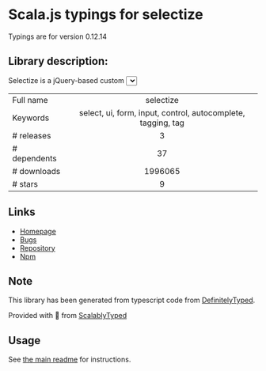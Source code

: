 
# Scala.js typings for selectize

Typings are for version 0.12.14

## Library description:
Selectize is a jQuery-based custom <select> UI control. Useful for tagging, contact lists, country selectors, etc.

|                    |                 |
| ------------------ | :-------------: |
| Full name          | selectize |
| Keywords           | select, ui, form, input, control, autocomplete, tagging, tag |
| # releases         | 3 |
| # dependents       | 37 |
| # downloads        | 1996065 |
| # stars            | 9 |

## Links
- [Homepage](https://github.com/selectize/selectize.js#readme)
- [Bugs](https://github.com/selectize/selectize.js/issues)
- [Repository](https://github.com/selectize/selectize.js)
- [Npm](https://www.npmjs.com/package/selectize)
    


## Note
This library has been generated from typescript code from [DefinitelyTyped](https://definitelytyped.org).

Provided with :purple_heart: from [ScalablyTyped](https://github.com/oyvindberg/ScalablyTyped)

## Usage
See [the main readme](../../readme.md) for instructions.


